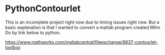 # PythonContourlet
This is an incomplete project right now due to timing issues right now. But a basic explanation is that I wanted to convert a matlab program created Mihn Do by link below to python. 

https://www.mathworks.com/matlabcentral/fileexchange/8837-contourlet-toolbox
